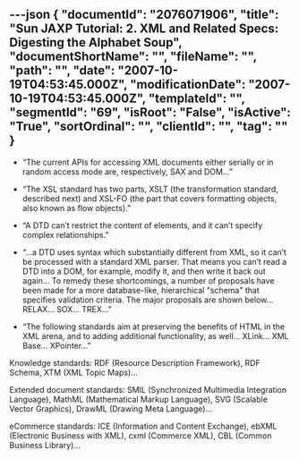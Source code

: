 ---json
{
  "documentId": "2076071906",
  "title": "Sun JAXP Tutorial: 2. XML and Related Specs: Digesting the Alphabet Soup",
  "documentShortName": "",
  "fileName": "",
  "path": "",
  "date": "2007-10-19T04:53:45.000Z",
  "modificationDate": "2007-10-19T04:53:45.000Z",
  "templateId": "",
  "segmentId": "69",
  "isRoot": "False",
  "isActive": "True",
  "sortOrdinal": "",
  "clientId": "",
  "tag": ""
}
---

* “The current APIs for accessing XML documents either serially or in random access mode are, respectively, SAX and DOM…”

* “The XSL standard has two parts, XSLT (the transformation standard, described next) and XSL-FO (the part that covers formatting objects, also known as flow objects).”

* “A DTD can’t restrict the content of elements, and it can’t specify complex relationships.”

* “…a DTD uses syntax which substantially different from XML, so it can’t be processed with a standard XML parser. That means you can’t read a DTD into a DOM, for example, modify it, and then write it back out again… To remedy these shortcomings, a number of proposals have been made for a more database-like, hierarchical &quot;schema&quot; that specifies validation criteria. The major proposals are shown below… RELAX… SOX… TREX…”

* “The following standards aim at preserving the benefits of HTML in the XML arena, and to adding additional functionality, as well… XLink… XML Base… XPointer…”

Knowledge standards: RDF (Resource Description Framework), RDF Schema, XTM (XML Topic Maps)…

Extended document standards: SMIL (Synchronized Multimedia Integration Language), MathML (Mathematical Markup Language), SVG (Scalable Vector Graphics), DrawML (Drawing Meta Language)…

eCommerce standards: ICE (Information and Content Exchange), ebXML (Electronic Business with XML), cxml (Commerce XML), CBL (Common Business Library)…
